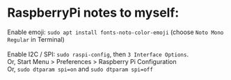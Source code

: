 # RaspberryPi notes to myself:<br />
Enable emoji: `sudo apt install fonts-noto-color-emoji` (choose `Noto Mono Regular` in Terminal)<br />
<br />
Enable I2C / SPI: `sudo raspi-config`, then `3 Interface Options`. <br />
Or, Start Menu > Preferences > Raspberry Pi Configuration<br />
Or, `sudo dtparam spi=on` and `sudo dtparam spi=off`
